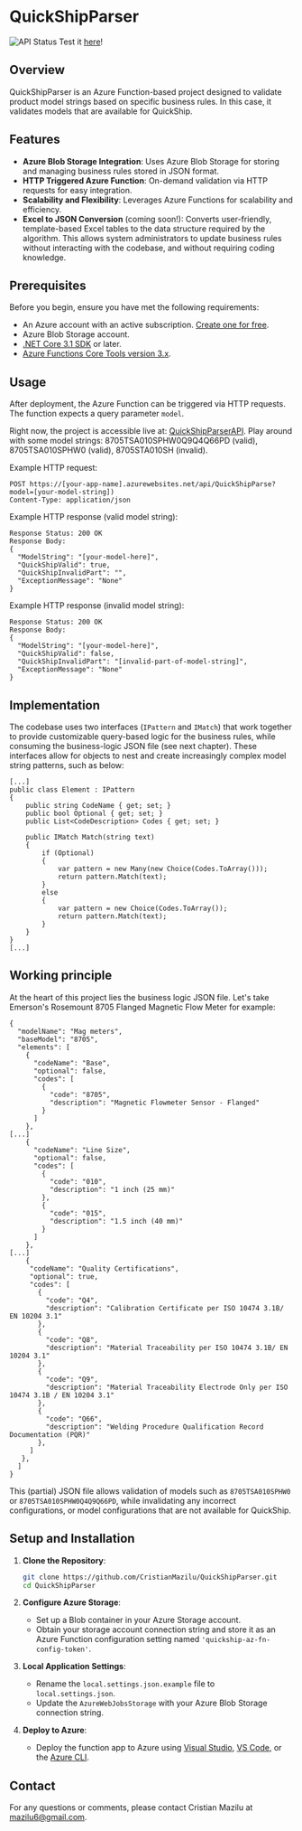 # QuickShipParser

![API Status](https://img.shields.io/badge/API-Live-brightgreen) Test it [here](https://quickshipparser20231118174958.azurewebsites.net/api/QuickShipParse?model=8705TSA010SPHW0)!

## Overview
QuickShipParser is an Azure Function-based project designed to validate product model strings based on specific business rules. In this case, it validates models that are available for QuickShip.

## Features
- **Azure Blob Storage Integration**: Uses Azure Blob Storage for storing and managing business rules stored in JSON format.
- **HTTP Triggered Azure Function**: On-demand validation via HTTP requests for easy integration.
- **Scalability and Flexibility**: Leverages Azure Functions for scalability and efficiency.
- **Excel to JSON Conversion** (coming soon!): Converts user-friendly, template-based Excel tables to the data structure required by the algorithm. This allows system administrators to update business rules without interacting with the codebase, and without requiring coding knowledge.

## Prerequisites
Before you begin, ensure you have met the following requirements:
- An Azure account with an active subscription. [Create one for free](https://azure.microsoft.com/en-us/free/).
- Azure Blob Storage account.
- [.NET Core 3.1 SDK](https://dotnet.microsoft.com/download) or later.
- [Azure Functions Core Tools version 3.x](https://docs.microsoft.com/en-us/azure/azure-functions/functions-run-local).

## Usage
After deployment, the Azure Function can be triggered via HTTP requests. The function expects a query parameter `model`.

Right now, the project is accessible live at: [QuickShipParserAPI](https://quickshipparser20231118174958.azurewebsites.net/api/QuickShipParse?model=8705TSA010SPHW0Q4Q9Q66PD). Play around with some model strings: 8705TSA010SPHW0Q9Q4Q66PD (valid), 8705TSA010SPHW0 (valid), 8705STA010SH (invalid).

Example HTTP request:
```
POST https://[your-app-name].azurewebsites.net/api/QuickShipParse?model=[your-model-string])
Content-Type: application/json
```
Example HTTP response (valid model string):
```
Response Status: 200 OK
Response Body:
{
  "ModelString": "[your-model-here]",
  "QuickShipValid": true,
  "QuickShipInvalidPart": "",
  "ExceptionMessage": "None"
}
```
Example HTTP response (invalid model string):
```
Response Status: 200 OK
Response Body:
{
  "ModelString": "[your-model-here]",
  "QuickShipValid": false,
  "QuickShipInvalidPart": "[invalid-part-of-model-string]",
  "ExceptionMessage": "None"
}
```

## Implementation
The codebase uses two interfaces (```IPattern``` and ```IMatch```) that work together to provide customizable query-based logic for the business rules, while consuming the business-logic JSON file (see next chapter).
These interfaces allow for objects to nest and create increasingly complex model string patterns, such as below:
```
[...]
public class Element : IPattern
{
    public string CodeName { get; set; }
    public bool Optional { get; set; }
    public List<CodeDescription> Codes { get; set; }

    public IMatch Match(string text)
    {
        if (Optional)
        {
            var pattern = new Many(new Choice(Codes.ToArray()));
            return pattern.Match(text);
        }
        else
        {
            var pattern = new Choice(Codes.ToArray());
            return pattern.Match(text);
        }
    }
}
[...]
```

## Working principle
At the heart of this project lies the business logic JSON file. Let's take Emerson's Rosemount 8705 Flanged Magnetic Flow Meter for example:
```
{
  "modelName": "Mag meters",
  "baseModel": "8705",
  "elements": [
    {
      "codeName": "Base",
      "optional": false,
      "codes": [
        {
          "code": "8705",
          "description": "Magnetic Flowmeter Sensor - Flanged"
        }
      ]
    },
[...]
    {
      "codeName": "Line Size",
      "optional": false,
      "codes": [
        {
          "code": "010",
          "description": "1 inch (25 mm)"
        },
        {
          "code": "015",
          "description": "1.5 inch (40 mm)"
        }
      ]
    },
[...]
    {
     "codeName": "Quality Certifications",
     "optional": true,
     "codes": [
       {
         "code": "Q4",
         "description": "Calibration Certificate per ISO 10474 3.1B/ EN 10204 3.1"
       },
       {
         "code": "Q8",
         "description": "Material Traceability per ISO 10474 3.1B/ EN 10204 3.1"
       },
       {
         "code": "Q9",
         "description": "Material Traceability Electrode Only per ISO 10474 3.1B / EN 10204 3.1"
       },
       {
         "code": "Q66",
         "description": "Welding Procedure Qualification Record Documentation (PQR)"
       },
     ]
   },
  ]
}
```
This (partial) JSON file allows validation of models such as ```8705TSA010SPHW0``` or ```8705TSA010SPHW0Q4Q9Q66PD```, while invalidating any incorrect configurations, or model configurations that are not available for QuickShip.

## Setup and Installation
1. **Clone the Repository**:
   ```sh
   git clone https://github.com/CristianMazilu/QuickShipParser.git
   cd QuickShipParser
   ```

2. **Configure Azure Storage**:
   - Set up a Blob container in your Azure Storage account.
   - Obtain your storage account connection string and store it as an Azure Function configuration setting named ```'quickship-az-fn-config-token'```.

3. **Local Application Settings**:
   - Rename the `local.settings.json.example` file to `local.settings.json`.
   - Update the `AzureWebJobsStorage` with your Azure Blob Storage connection string.

4. **Deploy to Azure**:
   - Deploy the function app to Azure using [Visual Studio](https://docs.microsoft.com/en-us/azure/azure-functions/functions-develop-vs), [VS Code](https://docs.microsoft.com/en-us/azure/azure-functions/functions-develop-vs-code), or the [Azure CLI](https://docs.microsoft.com/en-us/azure/azure-functions/functions-create-first-azure-function-azure-cli).

## Contact
For any questions or comments, please contact Cristian Mazilu at mazilu6@gmail.com.
